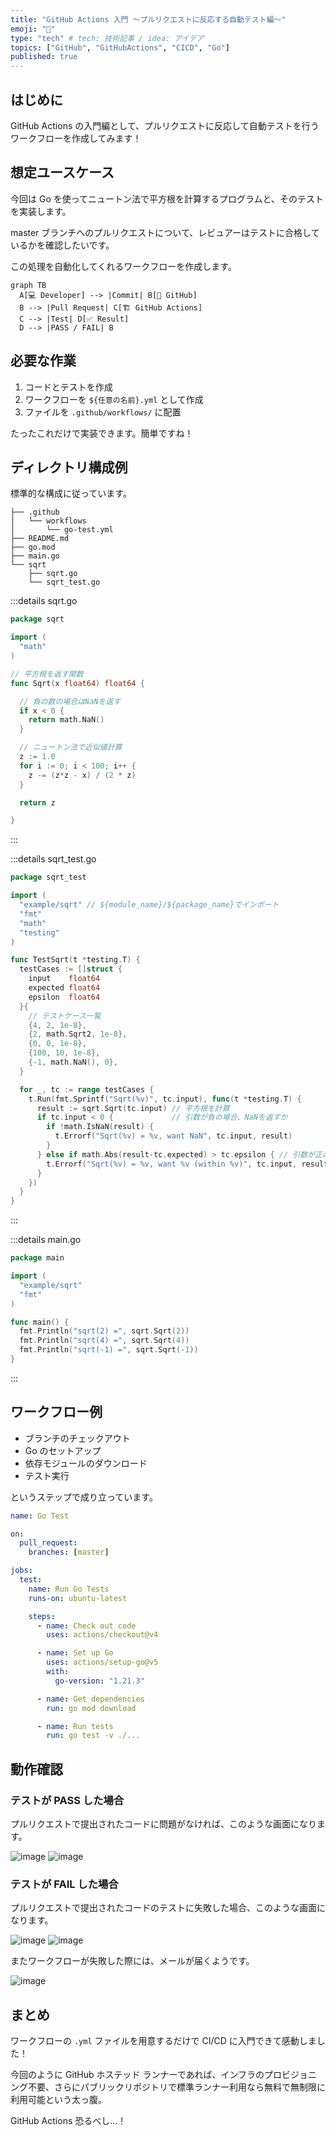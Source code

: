 ```yaml
---
title: "GitHub Actions 入門 ～プルリクエストに反応する自動テスト編～"
emoji: "🎏"
type: "tech" # tech: 技術記事 / idea: アイデア
topics: ["GitHub", "GitHubActions", "CICD", "Go"]
published: true
---
```


## はじめに

GitHub Actions の入門編として、プルリクエストに反応して自動テストを行うワークフローを作成してみます！

## 想定ユースケース

今回は Go を使ってニュートン法で平方根を計算するプログラムと、そのテストを実装します。

master ブランチへのプルリクエストについて、レビュアーはテストに合格しているかを確認したいです。

この処理を自動化してくれるワークフローを作成します。

```mermaid
graph TB
  A[💻 Developer] --> |Commit| B[📘 GitHub]
  B --> |Pull Request| C[🏗️ GitHub Actions]
  C --> |Test| D[✅ Result]
  D --> |PASS / FAIL| B
```

## 必要な作業

1. コードとテストを作成
1. ワークフローを `${任意の名前}.yml` として作成
1. ファイルを `.github/workflows/` に配置

たったこれだけで実装できます。簡単ですね！

## ディレクトリ構成例

標準的な構成に従っています。

```text
├── .github
│   └── workflows
│       └── go-test.yml
├── README.md
├── go.mod
├── main.go
└── sqrt
    ├── sqrt.go
    └── sqrt_test.go
```

:::details sqrt.go

```go:sqrt.go
package sqrt

import (
  "math"
)

// 平方根を返す関数
func Sqrt(x float64) float64 {

  // 負の数の場合はNaNを返す
  if x < 0 {
    return math.NaN()
  }

  // ニュートン法で近似値計算
  z := 1.0
  for i := 0; i < 100; i++ {
    z -= (z*z - x) / (2 * z)
  }

  return z

}
```

:::

:::details sqrt_test.go

```go:sqrt_test.go
package sqrt_test

import (
  "example/sqrt" // ${module_name}/${package_name}でインポート
  "fmt"
  "math"
  "testing"
)

func TestSqrt(t *testing.T) {
  testCases := []struct {
    input    float64
    expected float64
    epsilon  float64
  }{
    // テストケース一覧
    {4, 2, 1e-8},
    {2, math.Sqrt2, 1e-8},
    {0, 0, 1e-8},
    {100, 10, 1e-8},
    {-1, math.NaN(), 0},
  }

  for _, tc := range testCases {
    t.Run(fmt.Sprintf("Sqrt(%v)", tc.input), func(t *testing.T) {
      result := sqrt.Sqrt(tc.input) // 平方根を計算
      if tc.input < 0 {             // 引数が負の場合、NaNを返すか
        if !math.IsNaN(result) {
          t.Errorf("Sqrt(%v) = %v, want NaN", tc.input, result)
        }
      } else if math.Abs(result-tc.expected) > tc.epsilon { // 引数が正の場合、誤差が1e-8以下になっているか
        t.Errorf("Sqrt(%v) = %v, want %v (within %v)", tc.input, result, tc.expected, tc.epsilon)
      }
    })
  }
}
```

:::

:::details main.go

```go:main.go
package main

import (
  "example/sqrt"
  "fmt"
)

func main() {
  fmt.Println("sqrt(2) =", sqrt.Sqrt(2))
  fmt.Println("sqrt(4) =", sqrt.Sqrt(4))
  fmt.Println("sqrt(-1) =", sqrt.Sqrt(-1))
}
```

:::

## ワークフロー例

- ブランチのチェックアウト
- Go のセットアップ
- 依存モジュールのダウンロード
- テスト実行

というステップで成り立っています。

```yml:go-test.yml
name: Go Test

on:
  pull_request:
    branches: [master]

jobs:
  test:
    name: Run Go Tests
    runs-on: ubuntu-latest

    steps:
      - name: Check out code
        uses: actions/checkout@v4

      - name: Set up Go
        uses: actions/setup-go@v5
        with:
          go-version: "1.21.3"

      - name: Get dependencies
        run: go mod download

      - name: Run tests
        run: go test -v ./...
```

## 動作確認

### テストが PASS した場合

プルリクエストで提出されたコードに問題がなければ、このような画面になります。

![image](/images/github-actions-newbie-20240703/success1.png)
![image](/images/github-actions-newbie-20240703/success2.png)

### テストが FAIL した場合

プルリクエストで提出されたコードのテストに失敗した場合、このような画面になります。

![image](/images/github-actions-newbie-20240703/fail1.png)
![image](/images/github-actions-newbie-20240703/fail2.png)

またワークフローが失敗した際には、メールが届くようです。

![image](/images/github-actions-newbie-20240703/mail.png)

## まとめ

ワークフローの `.yml` ファイルを用意するだけで CI/CD に入門できて感動しました！

今回のように GitHub ホステッド ランナーであれば、インフラのプロビジョニング不要、さらにパブリックリポジトリで標準ランナー利用なら無料で無制限に利用可能という太っ腹。

GitHub Actions 恐るべし…！
